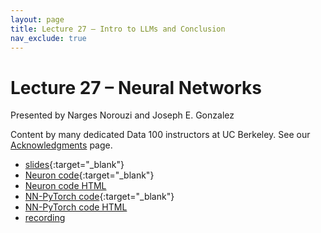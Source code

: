 ```yaml
---
layout: page
title: Lecture 27 – Intro to LLMs and Conclusion
nav_exclude: true
---
```


# Lecture 27 – Neural Networks

Presented by Narges Norouzi and Joseph E. Gonzalez

Content by many dedicated Data 100 instructors at UC Berkeley. See our [Acknowledgments](../../acks) page.

- [slides](https://docs.google.com/presentation/d/1813fyA7IYCfzBhGZPWjvcumWREAV3fo1IJkhwCWGRMo/edit?usp=share_link){:target="_blank"}
- [Neuron code](https://data100.datahub.berkeley.edu/hub/user-redirect/git-pull?repo=https%3A%2F%2Fgithub.com%2FDS-100%2Ffa24-student&urlpath=lab%2Ftree%2Ffa24-student%2Flecture%2Flec27%2Flec27-Neuron.ipynb&branch=main){:target="_blank"}
- [Neuron code HTML](../../resources/assets/lectures/lec27/lec27-Neuron.html)
- [NN-PyTorch code](https://data100.datahub.berkeley.edu/hub/user-redirect/git-pull?repo=https%3A%2F%2Fgithub.com%2FDS-100%2Ffa24-student&urlpath=lab%2Ftree%2Ffa24-student%2Flecture%2Flec27%2Flec27-NN-PyTorch.ipynb&branch=main){:target="_blank"}
- [NN-PyTorch code HTML](../../resources/assets/lectures/lec27/lec27-NN-PyTorch.html)
- [recording](https://youtu.be/mDF2744Xrtw)
